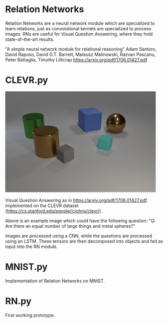 # Relation Networks
Relation Networks are a neural network module which are specialized to learn relations, just as convolutional kernels are specialized to process images. RNs are useful for Visual Question Answering, where they hold state-of-the-art results.

"A simple neural network module for relational reasoning"
Adam Santoro, David Raposo, David G.T. Barrett, Mateusz Malinowski, Razvan Pascanu, Peter Battaglia, Timothy Lillicrap
https://arxiv.org/pdf/1706.01427.pdf

# CLEVR.py
![Alt text](VQA.png?raw=true "Title")

Visual Question Answering as in https://arxiv.org/pdf/1706.01427.pdf implemented on the CLEVR dataset (https://cs.stanford.edu/people/jcjohns/clevr/).

Above is an example image which could have the following question: "Q: Are there an equal number of large things and metal spheres?"

Images are processed using a CNN, while the questions are processed using an LSTM.  These tensors are then decomposed into objects and fed as input into the RN module.

# MNIST.py
Implementation of Relation Networks on MNIST.

# RN.py
First working prototype.
